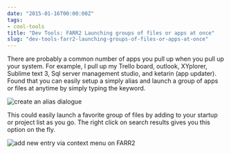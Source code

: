 ```yaml
---
date: "2015-01-16T00:00:00Z"
tags:
- cool-tools
title: "Dev Tools: FARR2 Launching groups of files or apps at once"
slug: "dev-tools-farr2-launching-groups-of-files-or-apps-at-once"
---
```


There are probably a common number of apps you pull up when you pull up your system. For example, I pull up my Trello board, outlook, XYplorer, Sublime text 3, Sql server management studio, and ketarin (app updater). Found that you can easily setup a simply alias and launch a group of apps or files at anytime by simply typing the keyword.

![create an alias dialogue](/images/FARR2_1_Group_Launching_Edit_Group_Alias-2015-01-16_06_50_32_y1mbxg.png)

This could easily launch a favorite group of files by adding to your startup or project list as you go. The right click on search results gives you this option on the fly.

![add new entry via context menu on FARR2](/images/FARR2_1_Group_Launching_Edit_Group_Alias-2015-01-16_06_50_32_y1mbxg.png)

